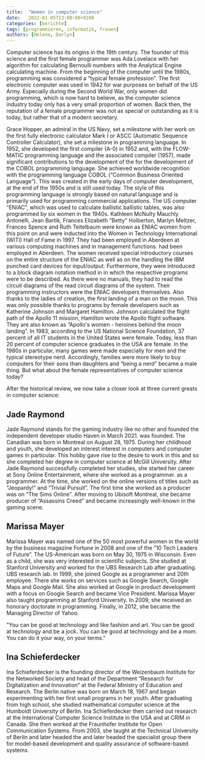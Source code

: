 ```yaml
---
title:  "Women in computer science"
date:   2022-01-05T13:00:00+0100
categories: [berichte]
tags: [programmieren, informatik, frauen]
authors: [Helene, Darlyn]
---
```


Computer science has its origins in the 19th century. The founder of this science and the first female programmer
was Ada Lovelace with her algorithm for calculating Bernoulli numbers with the Analytical Engine calculating machine.
From the beginning of the computer until the 1980s, programming was considered a “typical female profession”. The first electronic
computer was used in 1942 for war purposes on behalf of the US Army.
Especially during the Second World War, only women did programming, which is now hard to believe, as the
computer science industry today only has a very small proportion of women. Back then, the reputation of a female programmer
was not as special or outstanding as it is today, but rather that of a modern secretary.

Grace Hopper, an admiral in the US Navy, set a milestone with her work on the first fully electronic calculator Mark I or ASCC
(Automatic Sequence Controller Calculator), she set a milestone in programming language. In 1952, she developed the first compiler
(A-0) in 1952 and, with the FLOW-MATIC programming language and the associated compiler (1957), made significant contributions to the development of the
for the development of the COBOL programming language. She achieved worldwide recognition with the programming language
COBOL (“Common Business Oriented Language”). This was created in the early days of computer development, at the end of the
1950s and is still used today. The style of this programming language is strongly based on natural language
and is primarily used for programming commercial applications. The US computer “ENIAC”, which was used to calculate ballistic
ballistic tables, was also programmed by six women in the 1940s. Kathleen
McNulty Mauchly Antonelli, Jean Bartik, Frances Elizabeth “Betty” Holberton, Marlyn Meltzer, Frances Spence and Ruth
Teitelbaum were known as ENIAC women from this point on and were inducted into the Women in Technology International
(WITI) Hall of Fame in 1997. They had been employed in Aberdeen at various computing machines and in management functions.
had been employed in Aberdeen. The women received special introductory courses on the entire structure of the ENIAC as well as on the
handling the IBM punched card devices for input/output. Furthermore, they were introduced to a block diagram notation method in
in which the respective programs were to be described. As there were no manuals, they had to read the circuit diagrams of the
read circuit diagrams of the system. Their programming instructors were the ENIAC developers themselves. Also thanks to the ladies of creation,
the first landing of a man on the moon. This was only possible thanks to programs by female developers such as
Katherine Johnson and Margaret Hamilton. Johnson calculated the flight path of the Apollo 11 mission, Hamilton
wrote the Apollo flight software. They are also known as “Apollo's women - heroines behind the moon landing”.
In 1983, according to the US National Science Foundation, 37 percent of all IT students in the United States were female.
Today, less than 20 percent of computer science graduates in the USA are female.
In the 1980s in particular, many games were made especially for men and the typical stereotype nerd.
Accordingly, families were more likely to buy computers for their sons than daughters and “being a nerd” became a male thing.
But what about the female representatives of computer science today?



After the historical review, we now take a closer look at three current greats in computer science:

## Jade Raymond

Jade Raymond stands for the gaming industry like no other and founded the independent developer studio Haven in March 2021.
was founded.
The Canadian was born in Montreal on August 28, 1975. During her childhood and youth, she developed an interest
interest in computers and computer games in particular. This hobby gave rise to the desire to work in this
and so she completed her degree in computer science at McGill University. After Jade Raymond
successfully completed her studies, she started her career at Sony Online Entertainment, where she worked as a programmer.
as a programmer. At the time, she worked on the online versions of titles such as “Jeopardy!” and “Trivial Pursuit”. The
first time she worked as a producer was on “The Sims Online”. After moving to Ubisoft Montreal, she became
producer of “Assassins Creed” and became increasingly well-known in the gaming scene.



## Marissa Mayer

Marissa Mayer was named one of the 50 most powerful women in the world by the business magazine Fortune in 2008 and one of the
“10 Tech Leaders of Future”.
The US-American was born on May 30, 1975 in Wisconsin. Even as a child, she was very interested in
scientific subjects. She studied at Stanford University and worked for the UBS Research Lab after graduating.
UBS research lab. In 1999, she joined Google as a programmer and 20th employee. There she works on services such as
Google Search, Google Maps and Google Mail. She also worked at Google in product development with a focus on
Google Search and became Vice President. Marissa Mayer also taught programming at Stanford University.
In 2009, she received an honorary doctorate in programming. Finally, in 2012, she became the
Managing Director of Yahoo.

"You can be good at technology and like fashion and art. You can be good at technology and be a jock. You can be good at
technology and be a mom. You can do it your way, on your terms."


## Ina Schieferdecker

Ina Schieferdecker is the founding director of the Weizenbaum Institute for the Networked Society and head of the
Department “Research for Digitalization and Innovation” at the Federal Ministry of Education and Research. The
Berlin native was born on March 18, 1967 and began experimenting with her first small programs in her youth.
After graduating from high school, she studied mathematical computer science at the Humboldt University of Berlin. Ina Schieferdecker then carried out research
at the International Computer Science Institute in the USA and at CRIM in Canada. She then worked at the Fraunhofer Institute
for Open Communication Systems. From 2003, she taught at the Technical University of Berlin and later headed the
and later headed the specialist group there for model-based development and quality assurance of software-based systems.